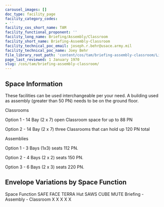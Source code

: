 ```yaml
---
carousel_images: []
doc_type: facility_page
facility_category_codes:
- ''
facility_cos_short_name: TAM
facility_functional_proponent: ''
facility_long_name: Briefing/Assembly/Classroom
facility_short_name: Briefing-Assembly-Classroom
facility_technical_poc_email: joseph.r.behr@usace.army.mil
facility_technical_poc_name: Joey Behr
file_library_root_path: 'content/cos/tam/briefing-assembly-classroom/Library/'
page_last_reviewed: 1 January 1970
slug: /cos/tam/briefing-assembly-classroom/
---
```


## Space Information

These facilities can be used interchangeable per your need. A building used as assembly (greater than 50 PN) needs to be on the ground floor.

Classrooms

Option 1 - 14 Bay (2 x 7) open Classroom space for up to 88 PN

Option 2 - 14 Bay (2 x 7) three Classrooms that can hold up 120 PN total

Assemblies

Option 1 - 3 Bays (1x3) seats 112 PN.

Option 2 - 4 Bays (2 x 2) seats 150 PN.

Option 3 - 6 Bays (2 x 3) seats 220 PN.

## Envelope Variations by Space Function

Space Function SAFE FACE TERRA Hut SAWS CUBE MUTE
Briefing - Assembly - Classroom X X X X X